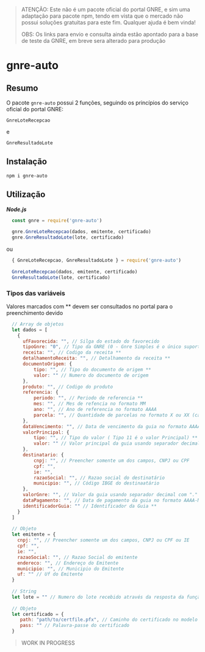 > ATENÇÃO: Este não é um pacote oficial do portal GNRE, e sim uma adaptação para pacote npm, tendo em vista que o mercado não
> possui soluções gratuitas para este fim. Qualquer ajuda é bem vinda!
> 
> OBS: Os links para envio e consulta ainda estão apontado para a base de teste da GNRE, em breve sera alterado para produção

# gnre-auto


## Resumo

O pacote ```gnre-auto``` possui 2 funções, seguindo os princípios do serviço oficial do portal GNRE:

```GnreLoteRecepcao```

e

```GnreResultadoLote```



## Instalação

```npm i gnre-auto```


## Utilização

***Node.js***

```javascript
  const gnre = require('gnre-auto')  
  
  gnre.GnreLoteRecepcao(dados, emitente, certificado)
  gnre.GnreResultadoLote(lote, certificado)
```

ou

```javascript
  { GnreLoteRecepcao, GnreResultadoLote } = require('gnre-auto')
  
  GnreLoteRecepcao(dados, emitente, certificado)
  GnreResultadoLote(lote, certificado)
```

### Tipos das variáveis

Valores marcados com ** devem ser consultados no portal para o preenchimento devido

```javascript
  // Array de objetos
  let dados = [
    {
      ufFavorecida: "", // Silga do estado do favorecido
      tipoGnre: "0", // Tipo da GNRE (0 - Gnre Simples é o único suportado até o momento)
      receita: "", // Codigo da receita **
      detalhamentoReceita: "", // Detalhamento da receita **
      documentoOrigem: { 
          tipo: "", // Tipo do documento de origem **
          valor: "" // Numero do documento de origem
      },
      produto: "", // Codigo do produto
      referencia: {
          periodo: "", // Periodo de referencia **
          mes: "", // Mes de refencia no formato MM
          ano: "", // Ano de referencia no formato AAAA
          parcela: "", // Quantidade de parcelas no formato X ou XX (caso valor maior que 9)
      },
      dataVencimento: "", // Data de vencimento da guia no formato AAAA-MM-DD
      valorPrincipal: { 
          tipo: "", // Tipo do valor ( Tipo 11 é o valor Principal) **
          valor: "" // Valor principal da guia usando separador decimal com "."
      },
      destinatario: {
          cnpj: "", // Preencher somente um dos campos, CNPJ ou CPF
          cpf: "",
          ie: "",
          razaoSocial: "", // Razao social do destinatário
          municipio: "", // Código IBGE do destinaatário
      },
      valorGnre: "", // Valor da guia usando separador decimal com "."
      dataPagamento: "", // Data de pagamento da guia no formato AAAA-MM-DD
      identificadorGuia: "" // Identificador da Guia **
    }
  ]
  
  // Objeto
  let emitente = {
    cnpj: "", // Preencher somente um dos campos, CNPJ ou CPF ou IE
    cpf: "", 
    ie: "",
    razaoSocial: "", // Razao Social do emitente
    endereco: "", // Endereço do Emitente
    municipio: "", // Municipio do Emitente
    uf: "" // Uf do Emitente
  }
  
  // String
  let lote = "" // Numero do lote recebido através da resposta da função GnreLoteRecepcao
  
  // Objeto
  let certificado = {
     path: "path/to/certfile.pfx", // Caminho do certificado no modelo .pfx
     pass: "" // Palavra-passe do certificado
  }
```

> WORK IN PROGRESS
